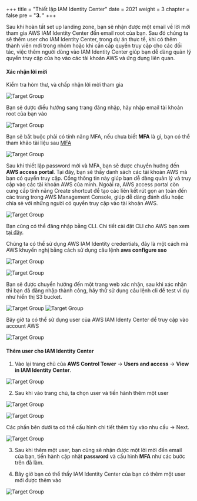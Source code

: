 +++
title = "Thiết lập IAM Identity Center"
date = 2021
weight = 3
chapter = false
pre = "<b>3. </b>"
+++

Sau khi hoàn tất set up landing zone, bạn sẽ nhận được một email về lời mời tham gia AWS IAM Identity Center đến email root của bạn. Sau đó chúng ta sẽ thêm user cho IAM Identity Center, trong dự án thực tế, khi có thêm thành viên mới trong nhóm hoặc khi cần cấp quyền truy cập cho các đối tác, việc thêm người dùng vào IAM Identity Center giúp bạn dễ dàng quản lý quyền truy cập của họ vào các tài khoản AWS và ứng dụng liên quan.

#### Xác nhận lời mời

Kiểm tra hòm thư, và chấp nhận lời mời tham gia 

![Target Group](/images/3/3.1.png?width=90pc)

Bạn sẽ dược điều hướng sang trang đăng nhập, hãy nhập email tài khoản root của bạn vào 

![Target Group](/images/3/3.2.png?width=90pc)

Bạn sẽ bắt buộc phải có tính năng MFA, nếu chưa biết **MFA** là gì, bạn có thể tham khảo tài liệu sau [MFA](https://docs.aws.amazon.com/IAM/latest/UserGuide/id_credentials_mfa_enable_virtual.html)
  
![Target Group](/images/3/3.3.png?width=90pc)

Sau khi thiết lập password mới và MFA, bạn sẽ được chuyển hướng đến **AWS access portal**. Tại đây, bạn sẽ thấy danh sách các tài khoản AWS mà bạn có quyền truy cập. Cổng thông tin này giúp bạn dễ dàng quản lý và truy cập vào các tài khoản AWS của mình.
Ngoài ra, AWS access portal còn cung cấp tính năng Create shortcut để tạo các liên kết rút gọn an toàn đến các trang trong AWS Management Console, giúp dễ dàng đánh dấu hoặc chia sẻ với những người có quyền truy cập vào tài khoản AWS.

![Target Group](/images/3/3.4.png?width=90pc)

Bạn cũng có thể đăng nhập bằng CLI. Chi tiết cài đặt CLI cho AWS bạn xem [tại đây](https://docs.aws.amazon.com/cli/latest/userguide/getting-started-install.html).

Chúng ta có thể sử dụng AWS IAM Identity credentials, đây là một cách mà AWS khuyến nghị bằng cách sử dụng câu lệnh **aws configure sso**

![Target Group](/images/3/3.5.png?width=90pc)

![Target Group](/images/3/3.6.png?width=90pc)

Bạn sẽ được chuyển hướng đến một trang web xác nhận, sau khi xác nhận thì bạn đã đăng nhập thành công, hãy thử sử dụng câu lệnh cli để test ví dụ như hiển thị S3 bucket. 

![Target Group](/images/3/3.7.png?width=90pc)
![Target Group](/images/3/3.8.png?width=90pc)

Bây giờ ta có thể sử dụng user của AWS IAM Identy Center để truy cập vào account AWS 

![Target Group](/images/3/3.9.png?width=90pc)

#### Thêm user cho IAM Identity Center

1. Vào lại trang chủ của **AWS Control Tower** → **Users and access** → **View in IAM Identity Center**. 

![Target Group](/images/3/3.10.png?width=90pc)

2. Sau khi vào trang chủ, ta chọn user và tiến hành thêm một user 

![Target Group](/images/3/3.11.png?width=90pc)

![Target Group](/images/3/3.12.png?width=90pc)

Các phần bên dưới ta có thể cấu hình chi tiết thêm tùy vào nhu cầu → Next.

![Target Group](/images/3/3.13.png?width=90pc)

3. Sau khi thêm một user, bạn cũng sẽ nhận được một lời mời đến email của bạn, tiến hành cập nhật **password** và cấu hình **MFA** như các bước trên đã làm.

4. Bây giờ bạn có thể thấy IAM Identity Center của bạn có thêm một user mới được thêm vào

![Target Group](/images/3/3.14.png?width=90pc)
